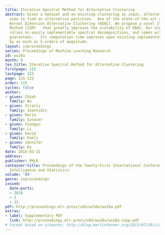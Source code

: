 ```yaml
---
title: Iterative Spectral Method for Alternative Clustering
abstract: Given a dataset and an existing clustering as input, alternative clustering
  aims to find an alternative partition.  One of the state-of-the-art approaches is
  Kernel Dimension Alternative Clustering (KDAC). We propose a novel Iterative Spectral
  Method (ISM)   that greatly improves the scalability of KDAC. Our algorithm is intuitive,
  relies on easily implementable spectral decompositions, and comes with theoretical
  guarantees.   Its computation time improves upon existing implementations of KDAC
  by as much as 5 orders of magnitude.
layout: inproceedings
series: Proceedings of Machine Learning Research
id: wu18a
month: 0
tex_title: Iterative Spectral Method for Alternative Clustering
firstpage: 115
lastpage: 123
page: 115-123
order: 115
cycles: false
author:
- given: Chieh
  family: Wu
- given: Stratis
  family: Ioannidis
- given: Mario
  family: Sznaier
- given: Xiangyu
  family: Li
- given: David
  family: Kaeli
- given: Jennifer
  family: Dy
date: 2018-03-31
address: 
publisher: PMLR
container-title: Proceedings of the Twenty-First International Conference on Artficial
  Intelligence and Statistics
volume: '84'
genre: inproceedings
issued:
  date-parts:
  - 2018
  - 3
  - 31
pdf: http://proceedings.mlr.press/v84/wu18a/wu18a.pdf
extras:
- label: Supplementary PDF
  link: http://proceedings.mlr.press/v84/wu18a/wu18a-supp.pdf
# Format based on citeproc: http://blog.martinfenner.org/2013/07/30/citeproc-yaml-for-bibliographies/
---
```

